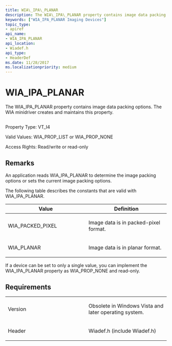 ```yaml
---
title: WIA\_IPA\_PLANAR
description: The WIA\_IPA\_PLANAR property contains image data packing options. The WIA minidriver creates and maintains this property.
keywords: ["WIA_IPA_PLANAR Imaging Devices"]
topic_type:
- apiref
api_name:
- WIA_IPA_PLANAR
api_location:
- Wiadef.h
api_type:
- HeaderDef
ms.date: 11/28/2017
ms.localizationpriority: medium
---
```


# WIA\_IPA\_PLANAR


The WIA\_IPA\_PLANAR property contains image data packing options. The WIA minidriver creates and maintains this property.

## <span id="ddk_wia_ipa_planar_si"></span><span id="DDK_WIA_IPA_PLANAR_SI"></span>


Property Type: VT\_I4

Valid Values: WIA\_PROP\_LIST or WIA\_PROP\_NONE

Access Rights: Read/write or read-only

Remarks
-------

An application reads WIA\_IPA\_PLANAR to determine the image packing options or sets the current image packing options.

The following table describes the constants that are valid with WIA\_IPA\_PLANAR.

<table>
<colgroup>
<col width="50%" />
<col width="50%" />
</colgroup>
<thead>
<tr class="header">
<th>Value</th>
<th>Definition</th>
</tr>
</thead>
<tbody>
<tr class="odd">
<td><p>WIA_PACKED_PIXEL</p></td>
<td><p>Image data is in packed-pixel format.</p></td>
</tr>
<tr class="even">
<td><p>WIA_PLANAR</p></td>
<td><p>Image data is in planar format.</p></td>
</tr>
</tbody>
</table>

 

If a device can be set to only a single value, you can implement the WIA\_IPA\_PLANAR property as WIA\_PROP\_NONE and read-only.

Requirements
------------

<table>
<colgroup>
<col width="50%" />
<col width="50%" />
</colgroup>
<tbody>
<tr class="odd">
<td><p>Version</p></td>
<td><p>Obsolete in Windows Vista and later operating system.</p></td>
</tr>
<tr class="even">
<td><p>Header</p></td>
<td>Wiadef.h (include Wiadef.h)</td>
</tr>
</tbody>
</table>

 

 





